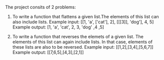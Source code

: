 The project consits of 2 problems:

1. To write a function that flattens a given list.The elements of this list can also include lists. 
  Example input: [[1, 'a', ['cat'], 2], [[[3]], 'dog'], 4, 5]
  Example output: [1, 'a', 'cat', 2, 3, 'dog' ,4 ,5]

2. To write a function that reverses the elemets of a given list. The elements of this list can again include lists. In that case, elements of these lists are also to be reversed.
  Example input: [[1,2],[3,4],[5,6,7]]
  Example output: [[7,6,5],[4,3],[2,1]]
